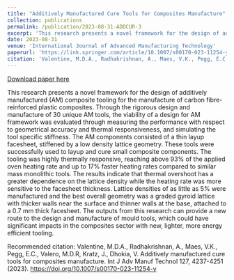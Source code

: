 ```yaml
---
title: "Additively Manufactured Cure Tools for Composites Manufacture"
collection: publications
permalink: /publication/2023-08-31-ADDCUR-3
excerpt: 'This research presents a novel framework for the design of additively manufactured (AM) composite tooling for the manufacture of carbon fibre-reinforced plastic composites. Through the rigorous design and manufacture of 30 unique AM tools, the viability of a design for AM framework was evaluated through measuring the performance with respect to geometrical accuracy and thermal responsiveness, and simulating the tool specific stiffness. The AM components consisted of a thin layup facesheet, stiffened by a low density lattice geometry. These tools were successfully used to layup and cure small composite components. The tooling was highly thermally responsive, reaching above 93% of the applied oven heating rate and up to 17% faster heating rates compared to similar mass monolithic tools. The results indicate that thermal overshoot has a greater dependence on the lattice density while the heating rate was more sensitive to the facesheet thickness. Lattice densities of as little as 5% were manufactured and the best overall geometry was a graded gyroid lattice with thicker walls near the surface and thinner walls at the base, attached to a 0.7 mm thick facesheet. The outputs from this research can provide a new route to the design and manufacture of mould tools, which could have significant impacts in the composites sector with new, lighter, more energy efficient tooling.'
date: 2023-08-31
venue: 'International Journal of Advanced Manufacturing Technology'
paperurl: 'https://link.springer.com/article/10.1007/s00170-023-11254-y'
citation: 'Valentine, M.D.A., Radhakrishnan, A., Maes, V.K., Pegg, E.C., Valero, M.D.R, Kratz, J., Dhokia, V. Additively manufactured cure tools for composites manufacture. Int J Adv Manuf Technol 127, 4237-4251 (2023). https://doi.org/10.1007/s00170-023-11254-y'
---
```


<a href='https://link.springer.com/article/10.1007/s00170-023-11254-y' target='_blank' rel='noopener'>Download paper here</a>

This research presents a novel framework for the design of additively manufactured (AM) composite tooling for the manufacture of carbon fibre-reinforced plastic composites. Through the rigorous design and manufacture of 30 unique AM tools, the viability of a design for AM framework was evaluated through measuring the performance with respect to geometrical accuracy and thermal responsiveness, and simulating the tool specific stiffness. The AM components consisted of a thin layup facesheet, stiffened by a low density lattice geometry. These tools were successfully used to layup and cure small composite components. The tooling was highly thermally responsive, reaching above 93% of the applied oven heating rate and up to 17% faster heating rates compared to similar mass monolithic tools. The results indicate that thermal overshoot has a greater dependence on the lattice density while the heating rate was more sensitive to the facesheet thickness. Lattice densities of as little as 5% were manufactured and the best overall geometry was a graded gyroid lattice with thicker walls near the surface and thinner walls at the base, attached to a 0.7 mm thick facesheet. The outputs from this research can provide a new route to the design and manufacture of mould tools, which could have significant impacts in the composites sector with new, lighter, more energy efficient tooling.

Recommended citation: Valentine, M.D.A., Radhakrishnan, A., Maes, V.K., Pegg, E.C., Valero, M.D.R, Kratz, J., Dhokia, V. Additively manufactured cure tools for composites manufacture. Int J Adv Manuf Technol 127, 4237-4251 (2023). https://doi.org/10.1007/s00170-023-11254-y